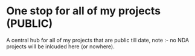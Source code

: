 # One stop for all of my projects (PUBLIC)

A central hub for all of my projects that are public till date, note :- no NDA projects will be inlcuded here (or nowhere).
